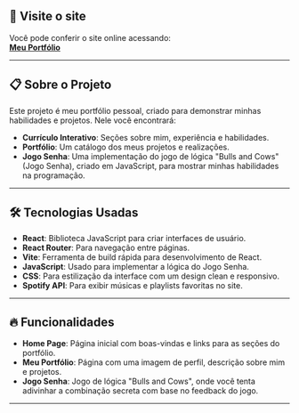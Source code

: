 ## 🚀 Visite o site

Você pode conferir o site online acessando:  
[**Meu Portfólio**](https://meu-portfolio-site.vercel.app)

---

## 📋 Sobre o Projeto

Este projeto é meu portfólio pessoal, criado para demonstrar minhas habilidades e projetos. Nele você encontrará:

- **Currículo Interativo**: Seções sobre mim, experiência e habilidades.
- **Portfólio**: Um catálogo dos meus projetos e realizações.
- **Jogo Senha**: Uma implementação do jogo de lógica "Bulls and Cows" (Jogo Senha), criado em JavaScript, para mostrar minhas habilidades na programação.

---

## 🛠️ Tecnologias Usadas

- **React**: Biblioteca JavaScript para criar interfaces de usuário.
- **React Router**: Para navegação entre páginas.
- **Vite**: Ferramenta de build rápida para desenvolvimento de React.
- **JavaScript**: Usado para implementar a lógica do Jogo Senha.
- **CSS**: Para estilização da interface com um design clean e responsivo.
- **Spotify API**: Para exibir músicas e playlists favoritas no site.

---

## 🔥 Funcionalidades

- **Home Page**: Página inicial com boas-vindas e links para as seções do portfólio.
- **Meu Portfólio**: Página com uma imagem de perfil, descrição sobre mim e projetos.
- **Jogo Senha**: Jogo de lógica "Bulls and Cows", onde você tenta adivinhar a combinação secreta com base no feedback do jogo.

---




